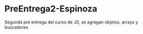 # PreEntrega2-Espinoza
Segunda pre entrega del curso de JS, se agregan objetos, arrays y buscadores
